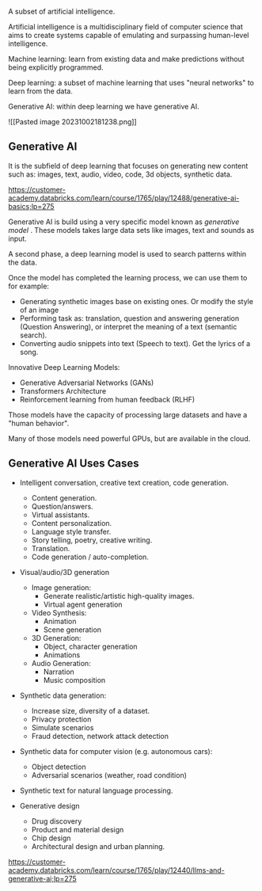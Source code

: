 A subset of artificial intelligence. 

Artificial intelligence is a multidisciplinary field of computer science that aims to create systems capable of emulating and surpassing human-level intelligence.

Machine learning: learn from existing data and make predictions without being explicitly programmed.

Deep learning: a subset of machine learning that uses "neural networks" to learn from the data.

Generative AI: within deep learning we have generative AI. 

![[Pasted image 20231002181238.png]]

## Generative AI 

It is the subfield of deep learning that focuses on generating new content such as: images, text, audio, video, code, 3d objects, synthetic data.

https://customer-academy.databricks.com/learn/course/1765/play/12488/generative-ai-basics;lp=275

Generative AI is build using a very specific model known as _generative model_ . These models takes large data sets like images, text and sounds as input. 

A second phase, a deep learning model is used to search patterns within the data. 

Once the model has completed the learning process, we can use them to for example: 
- Generating synthetic images base on existing ones. Or modify the style of an image
- Performing task as: translation, question and answering generation (Question Answering), or interpret the meaning of a text (semantic search).
- Converting audio snippets into text (Speech to text). Get the lyrics of a song. 

Innovative Deep Learning Models:
- Generative Adversarial Networks (GANs)
- Transformers Architecture
- Reinforcement learning from human feedback (RLHF)

Those models have the capacity of processing large datasets and have a "human behavior".

Many of those models need powerful GPUs, but are available in the cloud.

## Generative AI Uses Cases

- Intelligent conversation, creative text creation, code generation. 
	- Content generation.
	- Question/answers.
	- Virtual assistants.
	- Content personalization.
	- Language style transfer. 
	- Story telling, poetry, creative writing.
	- Translation.
	- Code generation / auto-completion.

- Visual/audio/3D generation
	- Image generation:
		- Generate realistic/artistic high-quality images.
		- Virtual agent generation
	- Video Synthesis:
		- Animation
		- Scene generation
	- 3D Generation:
		- Object, character generation
		- Animations
	- Audio Generation:
		- Narration
		- Music composition	

- Synthetic data generation:
	- Increase size, diversity of a dataset.
	- Privacy protection
	- Simulate scenarios
	- Fraud detection, network attack detection
- Synthetic data for computer vision (e.g. autonomous cars):
	- Object detection
	- Adversarial scenarios (weather, road condition)
- Synthetic text for natural language processing.


- Generative design
	- Drug discovery
	- Product and material design
	- Chip design
	- Architectural design and urban planning.


https://customer-academy.databricks.com/learn/course/1765/play/12440/llms-and-generative-ai;lp=275

